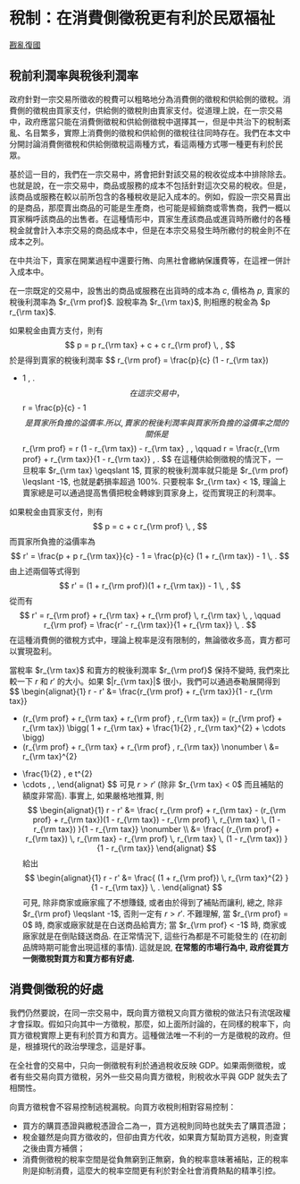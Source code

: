 # 稅制：在消費側徵稅更有利於民眾福祉

[戡亂復國](mailto:rebld-roc@protonmail.com)

## 稅前利潤率與稅後利潤率

政府針對一宗交易所徵收的稅費可以粗略地分為消費側的徵稅和供給側的徵稅。消費側的徵稅由買家支付，供給側的徵稅則由賣家支付。從道理上說，在一宗交易中，政府應當只能在消費側徵稅和供給側徵稅中選擇其一，但是中共治下的稅制紊亂、名目繁多，實際上消費側的徵稅和供給側的徵稅往往同時存在。我們在本文中分開討論消費側徵稅和供給側徵稅這兩種方式，看這兩種方式哪一種更有利於民眾。

基於這一目的，我們在一宗交易中，將會把針對該交易的稅收從成本中排除除去。也就是說，在一宗交易中，商品或服務的成本不包括針對這次交易的稅收。但是，該商品或服務在較以前所包含的各種稅收是記入成本的。例如，假設一宗交易賣出的是商品，那麼賣出商品的可能是生產商，也可能是經銷商或零售商，我們一概以買家稱呼該商品的出售者。在這種情形中，買家生產該商品或進貨時所繳付的各種稅金就會計入本宗交易的商品成本中，但是在本宗交易發生時所繳付的稅金則不在成本之列。

在中共治下，賣家在開業過程中還要行賄、向黑社會繳納保護費等，在這裡一併計入成本中。

在一宗既定的交易中，設售出的商品或服務在出貨時的成本為 $c$, 價格為 $p$,
賣家的稅後利潤率為 $r_{\rm prof}$.  設稅率為 $r_{\rm tax}$, 則相應的稅金為
$p r_{\rm tax}$.

如果稅金由賣方支付，則有
$$
p = p r_{\rm tax} + c + c r_{\rm prof}
\, ,
$$
於是得到賣家的稅後利潤率
$$
r_{\rm prof}
= \frac{p}{c} (1 - r_{\rm tax})
- 1
\, .
$$
在這宗交易中，
$$
r = \frac{p}{c} - 1
$$
是買家所負擔的溢價率.  所以, 賣家的稅後利潤率與買家所負擔的溢價率之間的關係是
$$
r_{\rm prof}
= r (1 - r_{\rm tax}) - r_{\rm tax}
\, ,
\qquad
r
= \frac{r_{\rm prof} + r_{\rm tax}}{1 - r_{\rm tax}}
\, .
$$
在這種供給側徵稅的情況下，一旦稅率 $r_{\rm tax} \geqslant 1$, 買家的稅後利潤率就只能是 $r_{\rm prof} \leqslant -1$, 也就是虧損率超過 100%.
只要稅率 $r_{\rm tax} < 1$, 理論上賣家總是可以通過提高售價把稅金轉嫁到買家身上，從而實現正的利潤率。

如果稅金由買家支付，則有
$$
p = c + c r_{\rm prof}
\, ,
$$
而買家所負擔的溢價率為
$$
r' = \frac{p + p r_{\rm tax}}{c} - 1
= \frac{p}{c} (1 + r_{\rm tax}) - 1
\, .
$$
由上述兩個等式得到
$$
r' = (1 + r_{\rm prof})(1 + r_{\rm tax}) - 1
\, ,
$$
從而有
$$
r' = r_{\rm prof} + r_{\rm tax} + r_{\rm prof} \, r_{\rm tax}
\, ,
\qquad
r_{\rm prof}
= \frac{r' - r_{\rm tax}}{1 + r_{\rm tax}}
\, .
$$
在這種消費側的徵稅方式中，理論上稅率是沒有限制的，無論徵收多高，賣方都可以實現盈利。

當稅率 $r_{\rm tax}$ 和賣方的稅後利潤率 $r_{\rm prof}$ 保持不變時, 我們來比較一下 $r$ 和 $r'$ 的大小。如果 $|r_{\rm tax}|$ 很小，我們可以通過泰勒展開得到
$$
\begin{alignat}{1}
  r - r'
  &= \frac{r_{\rm prof} + r_{\rm tax}}{1 - r_{\rm tax}}
  - (r_{\rm prof} + r_{\rm tax} + r_{\rm prof} \, r_{\rm tax})
  = (r_{\rm prof} + r_{\rm tax})
    \bigg( 1 + r_{\rm tax} + \frac{1}{2} \, r_{\rm tax}^{2} + \cdots \bigg)
  - (r_{\rm prof} + r_{\rm tax} + r_{\rm prof} \, r_{\rm tax})
  \nonumber \\
  &= r_{\rm tax}^{2}
  + \frac{1}{2} \, e t^{2}
  + \cdots
  \, ,
\end{alignat}
$$
可見 $r > r'$ (除非 $r_{\rm tax} < 0$ 而且補貼的額度非常高).
事實上, 如果嚴格地推算, 則
$$
\begin{alignat}{1}
  r - r'
  &= \frac{
        r_{\rm prof}
        + r_{\rm tax}
        - (r_{\rm prof} + r_{\rm tax})(1 - r_{\rm tax})
        - r_{\rm prof} \, r_{\rm tax} \, (1 - r_{\rm tax})
      }{1 - r_{\rm tax}}
  \nonumber \\
  &= \frac{
        (r_{\rm prof} + r_{\rm tax}) \, r_{\rm tax}
        - r_{\rm prof} \, r_{\rm tax} \, (1 - r_{\rm tax})
      }{1 - r_{\rm tax}}
\end{alignat}
$$
給出
$$
\begin{alignat}{1}
  r - r'
  &= \frac{
        (1 + r_{\rm prof}) \, r_{\rm tax}^{2}
      }{1 - r_{\rm tax}}
  \, .
\end{alignat}
$$
可見, 除非商家或廠家瘋了不想賺錢, 或者由於得到了補貼而讓利, 總之, 除非
$r_{\rm prof} \leqslant -1$, 否則一定有 $r > r'$.
不難理解, 當 $r_{\rm prof} = 0$ 時, 商家或廠家就是在白送商品給賣方;
當 $r_{\rm prof} < -1$ 時, 商家或廠家就是在倒貼錢送商品. 在正常情況下, 這些行為都是不可能發生的 (在初創品牌時期可能會出現這樣的事情). 這就是說, **在常態的市場行為中, 政府從買方一側徵稅對買方和賣方都有好處.**


## 消費側徵稅的好處

我們仍然要說，在同一宗交易中，既向賣方徵稅又向買方徵稅的做法只有流氓政權才會採取。假如只向其中一方徵稅，那麼，如上面所討論的，在同樣的稅率下，向買方徵稅實際上更有利於買方和賣方。這種做法唯一不利的一方是徵稅的政府。但是，根據現代的政治學理念，這是好事。

在全社會的交易中，只向一側徵稅有利於通過稅收反映 GDP。如果兩側徵稅，或者有些交易向買方徵稅，另外一些交易向賣方徵稅，則稅收水平與 GDP 就失去了相關性。

向賣方徵稅會不容易控制逃稅漏稅。向買方收稅則相對容易控制：
* 買方的購買憑證與繳稅憑證合二為一，買方逃稅則同時也就失去了購買憑證；
* 稅金雖然是向買方徵收的，但卻由賣方代收，如果賣方幫助買方逃稅，則查實之後由賣方補償；
* 消費側徵稅的稅率空間是從負無窮到正無窮，負的稅率意味著補貼，正的稅率則是抑制消費，這麼大的稅率空間更有利於對全社會消費熱點的精準引控。

